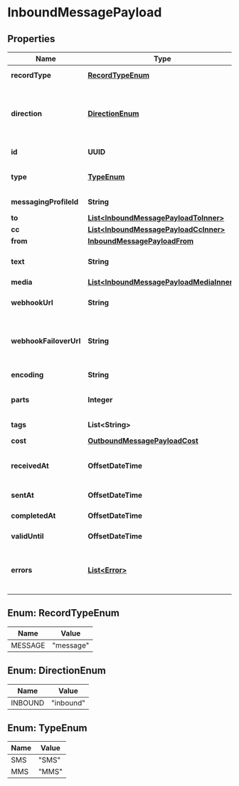 

# InboundMessagePayload


## Properties

| Name | Type | Description | Notes |
|------------ | ------------- | ------------- | -------------|
|**recordType** | [**RecordTypeEnum**](#RecordTypeEnum) | Identifies the type of the resource. |  [optional] |
|**direction** | [**DirectionEnum**](#DirectionEnum) | The direction of the message. Inbound messages are sent to you whereas outbound messages are sent from you. |  [optional] |
|**id** | **UUID** | Identifies the type of resource. |  [optional] |
|**type** | [**TypeEnum**](#TypeEnum) | The type of message. This value can be either &#39;sms&#39; or &#39;mms&#39;. |  [optional] |
|**messagingProfileId** | **String** | Unique identifier for a messaging profile. |  [optional] |
|**to** | [**List&lt;InboundMessagePayloadToInner&gt;**](InboundMessagePayloadToInner.md) |  |  [optional] |
|**cc** | [**List&lt;InboundMessagePayloadCcInner&gt;**](InboundMessagePayloadCcInner.md) |  |  [optional] |
|**from** | [**InboundMessagePayloadFrom**](InboundMessagePayloadFrom.md) |  |  [optional] |
|**text** | **String** | Message body (i.e., content) as a non-empty string.  **Required for SMS** |  [optional] |
|**media** | [**List&lt;InboundMessagePayloadMediaInner&gt;**](InboundMessagePayloadMediaInner.md) |  |  [optional] |
|**webhookUrl** | **String** | The URL where webhooks related to this message will be sent. |  [optional] |
|**webhookFailoverUrl** | **String** | The failover URL where webhooks related to this message will be sent if sending to the primary URL fails. |  [optional] |
|**encoding** | **String** | Encoding scheme used for the message body. |  [optional] |
|**parts** | **Integer** | Number of parts into which the message&#39;s body must be split. |  [optional] |
|**tags** | **List&lt;String&gt;** | Tags associated with the resource. |  [optional] |
|**cost** | [**OutboundMessagePayloadCost**](OutboundMessagePayloadCost.md) |  |  [optional] |
|**receivedAt** | **OffsetDateTime** | ISO 8601 formatted date indicating when the message request was received. |  [optional] |
|**sentAt** | **OffsetDateTime** | Not used for inbound messages. |  [optional] |
|**completedAt** | **OffsetDateTime** | Not used for inbound messages. |  [optional] |
|**validUntil** | **OffsetDateTime** | Not used for inbound messages. |  [optional] |
|**errors** | [**List&lt;Error&gt;**](Error.md) | These errors may point at addressees when referring to unsuccessful/unconfirmed delivery statuses. |  [optional] |



## Enum: RecordTypeEnum

| Name | Value |
|---- | -----|
| MESSAGE | &quot;message&quot; |



## Enum: DirectionEnum

| Name | Value |
|---- | -----|
| INBOUND | &quot;inbound&quot; |



## Enum: TypeEnum

| Name | Value |
|---- | -----|
| SMS | &quot;SMS&quot; |
| MMS | &quot;MMS&quot; |




